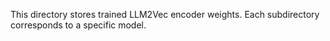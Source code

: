 This directory stores trained LLM2Vec encoder weights.
Each subdirectory corresponds to a specific model.
